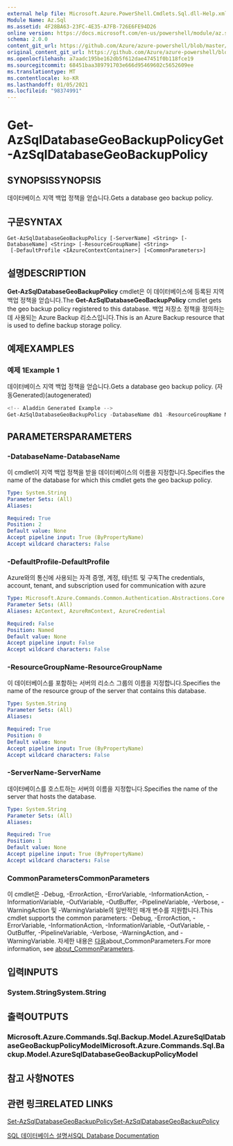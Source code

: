 ```yaml
---
external help file: Microsoft.Azure.PowerShell.Cmdlets.Sql.dll-Help.xml
Module Name: Az.Sql
ms.assetid: 4F28BA63-23FC-4E35-A7FB-726E6FE94D26
online version: https://docs.microsoft.com/en-us/powershell/module/az.sql/get-azsqldatabasegeobackuppolicy
schema: 2.0.0
content_git_url: https://github.com/Azure/azure-powershell/blob/master/src/Sql/Sql/help/Get-AzSqlDatabaseGeoBackupPolicy.md
original_content_git_url: https://github.com/Azure/azure-powershell/blob/master/src/Sql/Sql/help/Get-AzSqlDatabaseGeoBackupPolicy.md
ms.openlocfilehash: a7aadc195be162db5f612dae47451f0b118fce19
ms.sourcegitcommit: 68451baa389791703e666d95469602c5652609ee
ms.translationtype: MT
ms.contentlocale: ko-KR
ms.lasthandoff: 01/05/2021
ms.locfileid: "98374991"
---
```

# <span data-ttu-id="59bec-101">Get-AzSqlDatabaseGeoBackupPolicy</span><span class="sxs-lookup"><span data-stu-id="59bec-101">Get-AzSqlDatabaseGeoBackupPolicy</span></span>

## <span data-ttu-id="59bec-102">SYNOPSIS</span><span class="sxs-lookup"><span data-stu-id="59bec-102">SYNOPSIS</span></span>
<span data-ttu-id="59bec-103">데이터베이스 지역 백업 정책을 얻습니다.</span><span class="sxs-lookup"><span data-stu-id="59bec-103">Gets a database geo backup policy.</span></span>

## <span data-ttu-id="59bec-104">구문</span><span class="sxs-lookup"><span data-stu-id="59bec-104">SYNTAX</span></span>

```
Get-AzSqlDatabaseGeoBackupPolicy [-ServerName] <String> [-DatabaseName] <String> [-ResourceGroupName] <String>
 [-DefaultProfile <IAzureContextContainer>] [<CommonParameters>]
```

## <span data-ttu-id="59bec-105">설명</span><span class="sxs-lookup"><span data-stu-id="59bec-105">DESCRIPTION</span></span>
<span data-ttu-id="59bec-106">**Get-AzSqlDatabaseGeoBackupPolicy** cmdlet은 이 데이터베이스에 등록된 지역 백업 정책을 얻습니다.</span><span class="sxs-lookup"><span data-stu-id="59bec-106">The **Get-AzSqlDatabaseGeoBackupPolicy** cmdlet gets the geo backup policy registered to this database.</span></span>
<span data-ttu-id="59bec-107">백업 저장소 정책을 정의하는 데 사용되는 Azure Backup 리소스입니다.</span><span class="sxs-lookup"><span data-stu-id="59bec-107">This is an Azure Backup resource that is used to define backup storage policy.</span></span>

## <span data-ttu-id="59bec-108">예제</span><span class="sxs-lookup"><span data-stu-id="59bec-108">EXAMPLES</span></span>

### <span data-ttu-id="59bec-109">예제 1</span><span class="sxs-lookup"><span data-stu-id="59bec-109">Example 1</span></span>

<span data-ttu-id="59bec-110">데이터베이스 지역 백업 정책을 얻습니다.</span><span class="sxs-lookup"><span data-stu-id="59bec-110">Gets a database geo backup policy.</span></span> <span data-ttu-id="59bec-111">(자동Generated)</span><span class="sxs-lookup"><span data-stu-id="59bec-111">(autogenerated)</span></span>

```powershell
<!-- Aladdin Generated Example --> 
Get-AzSqlDatabaseGeoBackupPolicy -DatabaseName db1 -ResourceGroupName MyResourceGroup -ServerName s1
```

## <span data-ttu-id="59bec-112">PARAMETERS</span><span class="sxs-lookup"><span data-stu-id="59bec-112">PARAMETERS</span></span>

### <span data-ttu-id="59bec-113">-DatabaseName</span><span class="sxs-lookup"><span data-stu-id="59bec-113">-DatabaseName</span></span>
<span data-ttu-id="59bec-114">이 cmdlet이 지역 백업 정책을 받을 데이터베이스의 이름을 지정합니다.</span><span class="sxs-lookup"><span data-stu-id="59bec-114">Specifies the name of the database for which this cmdlet gets the geo backup policy.</span></span>

```yaml
Type: System.String
Parameter Sets: (All)
Aliases:

Required: True
Position: 2
Default value: None
Accept pipeline input: True (ByPropertyName)
Accept wildcard characters: False
```

### <span data-ttu-id="59bec-115">-DefaultProfile</span><span class="sxs-lookup"><span data-stu-id="59bec-115">-DefaultProfile</span></span>
<span data-ttu-id="59bec-116">Azure와의 통신에 사용되는 자격 증명, 계정, 테넌트 및 구독</span><span class="sxs-lookup"><span data-stu-id="59bec-116">The credentials, account, tenant, and subscription used for communication with azure</span></span>

```yaml
Type: Microsoft.Azure.Commands.Common.Authentication.Abstractions.Core.IAzureContextContainer
Parameter Sets: (All)
Aliases: AzContext, AzureRmContext, AzureCredential

Required: False
Position: Named
Default value: None
Accept pipeline input: False
Accept wildcard characters: False
```

### <span data-ttu-id="59bec-117">-ResourceGroupName</span><span class="sxs-lookup"><span data-stu-id="59bec-117">-ResourceGroupName</span></span>
<span data-ttu-id="59bec-118">이 데이터베이스를 포함하는 서버의 리소스 그룹의 이름을 지정합니다.</span><span class="sxs-lookup"><span data-stu-id="59bec-118">Specifies the name of the resource group of the server that contains this database.</span></span>

```yaml
Type: System.String
Parameter Sets: (All)
Aliases:

Required: True
Position: 0
Default value: None
Accept pipeline input: True (ByPropertyName)
Accept wildcard characters: False
```

### <span data-ttu-id="59bec-119">-ServerName</span><span class="sxs-lookup"><span data-stu-id="59bec-119">-ServerName</span></span>
<span data-ttu-id="59bec-120">데이터베이스를 호스트하는 서버의 이름을 지정합니다.</span><span class="sxs-lookup"><span data-stu-id="59bec-120">Specifies the name of the server that hosts the database.</span></span>

```yaml
Type: System.String
Parameter Sets: (All)
Aliases:

Required: True
Position: 1
Default value: None
Accept pipeline input: True (ByPropertyName)
Accept wildcard characters: False
```

### <span data-ttu-id="59bec-121">CommonParameters</span><span class="sxs-lookup"><span data-stu-id="59bec-121">CommonParameters</span></span>
<span data-ttu-id="59bec-122">이 cmdlet은 -Debug, -ErrorAction, -ErrorVariable, -InformationAction, -InformationVariable, -OutVariable, -OutBuffer, -PipelineVariable, -Verbose, -WarningAction 및 -WarningVariable의 일반적인 매개 변수를 지원합니다.</span><span class="sxs-lookup"><span data-stu-id="59bec-122">This cmdlet supports the common parameters: -Debug, -ErrorAction, -ErrorVariable, -InformationAction, -InformationVariable, -OutVariable, -OutBuffer, -PipelineVariable, -Verbose, -WarningAction, and -WarningVariable.</span></span> <span data-ttu-id="59bec-123">자세한 내용은 [다음](http://go.microsoft.com/fwlink/?LinkID=113216)about_CommonParameters.</span><span class="sxs-lookup"><span data-stu-id="59bec-123">For more information, see [about_CommonParameters](http://go.microsoft.com/fwlink/?LinkID=113216).</span></span>

## <span data-ttu-id="59bec-124">입력</span><span class="sxs-lookup"><span data-stu-id="59bec-124">INPUTS</span></span>

### <span data-ttu-id="59bec-125">System.String</span><span class="sxs-lookup"><span data-stu-id="59bec-125">System.String</span></span>

## <span data-ttu-id="59bec-126">출력</span><span class="sxs-lookup"><span data-stu-id="59bec-126">OUTPUTS</span></span>

### <span data-ttu-id="59bec-127">Microsoft.Azure.Commands.Sql.Backup.Model.AzureSqlDatabaseGeoBackupPolicyModel</span><span class="sxs-lookup"><span data-stu-id="59bec-127">Microsoft.Azure.Commands.Sql.Backup.Model.AzureSqlDatabaseGeoBackupPolicyModel</span></span>

## <span data-ttu-id="59bec-128">참고 사항</span><span class="sxs-lookup"><span data-stu-id="59bec-128">NOTES</span></span>

## <span data-ttu-id="59bec-129">관련 링크</span><span class="sxs-lookup"><span data-stu-id="59bec-129">RELATED LINKS</span></span>

[<span data-ttu-id="59bec-130">Set-AzSqlDatabaseGeoBackupPolicy</span><span class="sxs-lookup"><span data-stu-id="59bec-130">Set-AzSqlDatabaseGeoBackupPolicy</span></span>](./Set-AzSqlDatabaseGeoBackupPolicy.md)

[<span data-ttu-id="59bec-131">SQL 데이터베이스 설명서</span><span class="sxs-lookup"><span data-stu-id="59bec-131">SQL Database Documentation</span></span>](https://docs.microsoft.com/azure/sql-database/)
